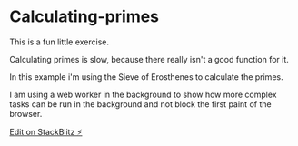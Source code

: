 # Calculating-primes

This is a fun little exercise. 

Calculating primes is slow, because there really isn't a good function for it.

In this example i'm using the Sieve of Erosthenes to calculate the primes. 

I am using a web worker in the background to show how more complex tasks can be run in the background and not block the first paint of the browser.


[Edit on StackBlitz ⚡️](https://stackblitz.com/edit/js-f6f6f5)
